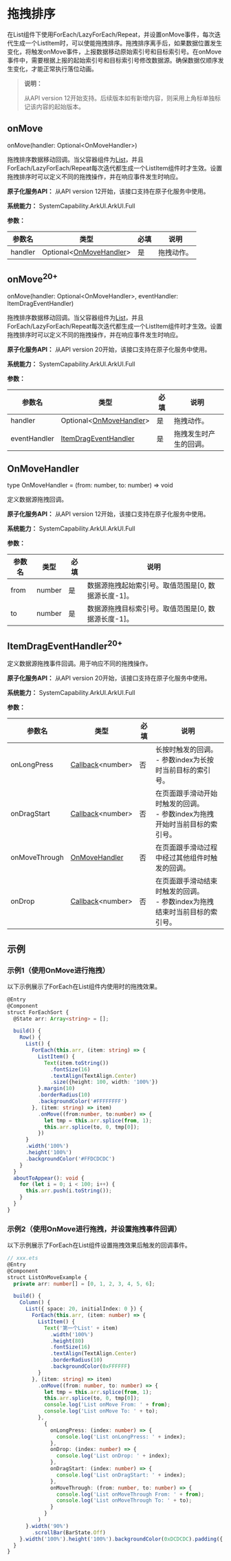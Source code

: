 # 拖拽排序

<!--Kit: ArkUI-->
<!--Subsystem: ArkUI-->
<!--Owner: @yylong-->
<!--SE: @yylong-->
<!--TSE: @liuzhenshuo-->

在List组件下使用ForEach/LazyForEach/Repeat，并设置onMove事件，每次迭代生成一个ListItem时，可以使能拖拽排序。拖拽排序离手后，如果数据位置发生变化，将触发onMove事件，上报数据移动原始索引号和目标索引号。在onMove事件中，需要根据上报的起始索引号和目标索引号修改数据源。确保数据仅顺序发生变化，才能正常执行落位动画。

> **说明：**
> 
> 从API version 12开始支持。后续版本如有新增内容，则采用上角标单独标记该内容的起始版本。

## onMove

onMove(handler: Optional\<OnMoveHandler\>)

拖拽排序数据移动回调。当父容器组件为[List](./ts-container-list.md)，并且ForEach/LazyForEach/Repeat每次迭代都生成一个ListItem组件时才生效。设置拖拽排序时可以定义不同的拖拽操作，并在响应事件发生时响应。

**原子化服务API：** 从API version 12开始，该接口支持在原子化服务中使用。

**系统能力：** SystemCapability.ArkUI.ArkUI.Full

**参数：** 

| 参数名 | 类型      | 必填 | 说明       |
| ------ | --------- | ---- | ---------- |
| handler  | Optional\<[OnMoveHandler](#onmovehandler)\> | 是   | 拖拽动作。 |

## onMove<sup>20+</sup>

onMove(handler: Optional\<OnMoveHandler\>, eventHandler: ItemDragEventHandler)

拖拽排序数据移动回调。当父容器组件为[List](./ts-container-list.md)，并且ForEach/LazyForEach/Repeat每次迭代都生成一个ListItem组件时才生效。设置拖拽排序时可以定义不同的拖拽操作，并在响应事件发生时响应。

**原子化服务API：** 从API version 20开始，该接口支持在原子化服务中使用。

**系统能力：** SystemCapability.ArkUI.ArkUI.Full

**参数：** 

| 参数名 | 类型      | 必填 | 说明       |
| ------ | --------- | ---- | ---------- |
| handler  | Optional\<[OnMoveHandler](#onmovehandler)\> | 是   | 拖拽动作。 |
| eventHandler  | [ItemDragEventHandler](#itemdrageventhandler20) | 是   | 拖拽发生时产生的回调。 |

## OnMoveHandler

type OnMoveHandler = (from: number, to: number) => void

定义数据源拖拽回调。

**原子化服务API：** 从API version 12开始，该接口支持在原子化服务中使用。

**系统能力：** SystemCapability.ArkUI.ArkUI.Full

**参数：** 

| 参数名 | 类型      | 必填 | 说明       |
| ------ | --------- | ---- | ---------- |
| from  | number | 是   | 数据源拖拽起始索引号。取值范围是[0, 数据源长度-1]。 |
| to  | number | 是   | 数据源拖拽目标索引号。取值范围是[0, 数据源长度-1]。 |

## ItemDragEventHandler<sup>20+</sup>

定义数据源拖拽事件回调。用于响应不同的拖拽操作。

**原子化服务API：** 从API version 20开始，该接口支持在原子化服务中使用。

**系统能力：** SystemCapability.ArkUI.ArkUI.Full

**参数：** 

| 参数名 | 类型   | 必填 | 说明                 |
| ------ | ------ | ---- | -------------------- |
| onLongPress  |  [Callback](../../apis-basic-services-kit/js-apis-base.md#callback)\<number\> | 否  | 长按时触发的回调。<br>- 参数index为长按时当前目标的索引号。 |
| onDragStart  | [Callback](../../apis-basic-services-kit/js-apis-base.md#callback)\<number\> | 否   | 在页面跟手滑动开始时触发的回调。<br>- 参数index为拖拽开始时当前目标的索引号。 |
| onMoveThrough  | [OnMoveHandler](#onmovehandler) | 否   | 在页面跟手滑动过程中经过其他组件时触发的回调。 |
| onDrop  | [Callback](../../apis-basic-services-kit/js-apis-base.md#callback)\<number\> | 否   | 在页面跟手滑动结束时触发的回调。<br>- 参数index为拖拽结束时当前目标的索引号。 |

## 示例

### 示例1（使用OnMove进行拖拽）

以下示例展示了ForEach在List组件内使用时的拖拽效果。

```ts
@Entry
@Component
struct ForEachSort {
  @State arr: Array<string> = [];

  build() {
    Row() {
      List() {
        ForEach(this.arr, (item: string) => {
          ListItem() {
            Text(item.toString())
              .fontSize(16)
              .textAlign(TextAlign.Center)
              .size({height: 100, width: '100%'})
          }.margin(10)
          .borderRadius(10)
          .backgroundColor('#FFFFFFFF')
        }, (item: string) => item)
          .onMove((from:number, to:number) => {
            let tmp = this.arr.splice(from, 1);
            this.arr.splice(to, 0, tmp[0]);
          })
      }
      .width('100%')
      .height('100%')
      .backgroundColor('#FFDCDCDC')
    }
  }
  aboutToAppear(): void {
    for (let i = 0; i < 100; i++) {
      this.arr.push(i.toString());
    }
  }
}
```

### 示例2（使用OnMove进行拖拽，并设置拖拽事件回调）

以下示例展示了ForEach在List组件设置拖拽效果后触发的回调事件。

```ts
// xxx.ets
@Entry
@Component
struct ListOnMoveExample {
  private arr: number[] = [0, 1, 2, 3, 4, 5, 6];

  build() {
    Column() {
      List({ space: 20, initialIndex: 0 }) {
        ForEach(this.arr, (item: number) => {
          ListItem() {
            Text('第一个List' + item)
              .width('100%')
              .height(80)
              .fontSize(16)
              .textAlign(TextAlign.Center)
              .borderRadius(10)
              .backgroundColor(0xFFFFFF)
          }
        }, (item: string) => item)
          .onMove((from: number, to: number) => {
            let tmp = this.arr.splice(from, 1);
            this.arr.splice(to, 0, tmp[0]);
            console.log('List onMove From: ' + from);
            console.log('List onMove To: ' + to);
          },
            {
              onLongPress: (index: number) => {
                console.log('List onLongPress: ' + index);
              },
              onDrop: (index: number) => {
                console.log('List onDrop: ' + index);
              },
              onDragStart: (index: number) => {
                console.log('List onDragStart: ' + index);
              },
              onMoveThrough: (from: number, to: number) => {
                console.log('List onMoveThrough From: ' + from);
                console.log('List onMoveThrough To: ' + to);
              }
            }
          )
      }.width('90%')
        .scrollBar(BarState.Off)
    }.width('100%').height('100%').backgroundColor(0xDCDCDC).padding({ top: 5 })
  }
}
```
